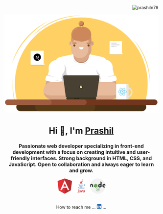 <p align="right"> <img src="https://komarev.com/ghpvc/?username=prashiln79&label=Profile%20views&color=0e75b6&style=flat" alt="prashiln79" /> </p>
<div align="center"><img  width="550" src="https://github.com/prashiln79/prashiln79/blob/main/graphic.svg"></div>
<h1 align="center">Hi 👋, I'm <a href="https://prashiln79.github.io/my-portfolio/">Prashil</a></h1>
<h3 align="center">Passionate web developer specializing in front-end development with a focus on creating intuitive and user-friendly interfaces. Strong background in HTML, CSS, and JavaScript. Open to collaboration and always eager to learn and grow.</h3>

<div align="center">
<img  width="50" src="https://github.com/prashiln79/prashiln79/blob/main/angular.png">
<img  width="50" src="https://github.com/prashiln79/prashiln79/blob/main/java.png">
<img  width="50" src="https://github.com/prashiln79/prashiln79/blob/main/node.png">
</div>
<br>
<div align="center">
 <p> How to reach me  ... 
 <a href="https://www.linkedin.com/in/prashiln79"><img  width="15" src="https://github.com/prashiln79/prashiln79/blob/main/ln.png"></a> ...
  </p>
</div>



